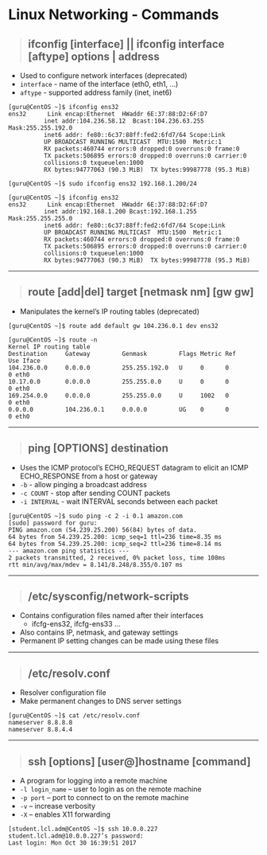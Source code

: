 # Linux Networking - Commands

> ## **ifconfig [interface] || ifconfig interface [aftype] options | address**
- Used to configure network interfaces (deprecated)
- `interface` - name of the interface (eth0, eth1, ...)
- `aftype` - supported address family (inet, inet6)

```
[guru@CentOS ~]$ ifconfig ens32
ens32      Link encap:Ethernet  HWaddr 6E:37:88:D2:6F:D7  
          inet addr:104.236.58.12  Bcast:104.236.63.255  Mask:255.255.192.0
          inet6 addr: fe80::6c37:88ff:fed2:6fd7/64 Scope:Link
          UP BROADCAST RUNNING MULTICAST  MTU:1500  Metric:1
          RX packets:460744 errors:0 dropped:0 overruns:0 frame:0
          TX packets:506895 errors:0 dropped:0 overruns:0 carrier:0
          collisions:0 txqueuelen:1000 
          RX bytes:94777063 (90.3 MiB)  TX bytes:99987778 (95.3 MiB)

[guru@CentOS ~]$ sudo ifconfig ens32 192.168.1.200/24

[guru@CentOS ~]$ ifconfig ens32
ens32      Link encap:Ethernet  HWaddr 6E:37:88:D2:6F:D7  
          inet addr:192.168.1.200 Bcast:192.168.1.255  Mask:255.255.255.0
          inet6 addr: fe80::6c37:88ff:fed2:6fd7/64 Scope:Link
          UP BROADCAST RUNNING MULTICAST  MTU:1500  Metric:1
          RX packets:460744 errors:0 dropped:0 overruns:0 frame:0
          TX packets:506895 errors:0 dropped:0 overruns:0 carrier:0
          collisions:0 txqueuelen:1000 
          RX bytes:94777063 (90.3 MiB)  TX bytes:99987778 (95.3 MiB)
```

---

> ## **route [add|del] target [netmask nm] [gw gw]**
- Manipulates the kernel’s IP routing tables (deprecated)

```
[guru@CentOS ~]$ route add default gw 104.236.0.1 dev ens32

[guru@CentOS ~]$ route -n
Kernel IP routing table
Destination     Gateway         Genmask         Flags Metric Ref    Use Iface
104.236.0.0     0.0.0.0         255.255.192.0   U     0      0        0 eth0
10.17.0.0       0.0.0.0         255.255.0.0     U     0      0        0 eth0
169.254.0.0     0.0.0.0         255.255.0.0     U     1002   0        0 eth0
0.0.0.0         104.236.0.1     0.0.0.0         UG    0      0        0 eth0
```

---

> ## **ping [OPTIONS] destination**
- Uses the ICMP protocol’s ECHO_REQUEST datagram to elicit an ICMP ECHO_RESPONSE from a host or gateway
- `-b` - allow pinging a broadcast address
- `-c COUNT`    - stop after sending COUNT packets
- `-i INTERVAL` - wait INTERVAL seconds between each packet

```
[guru@CentOS ~]$ sudo ping -c 2 -i 0.1 amazon.com
[sudo] password for guru: 
PING amazon.com (54.239.25.200) 56(84) bytes of data.
64 bytes from 54.239.25.200: icmp_seq=1 ttl=236 time=8.35 ms
64 bytes from 54.239.25.200: icmp_seq=2 ttl=236 time=8.14 ms
--- amazon.com ping statistics ---
2 packets transmitted, 2 received, 0% packet loss, time 108ms
rtt min/avg/max/mdev = 8.141/8.248/8.355/0.107 ms
```

---

> ## **/etc/sysconfig/network-scripts**
- Contains configuration files named after their interfaces
    - ifcfg-ens32, ifcfg-ens33 ...
- Also contains IP, netmask, and gateway settings
- Permanent IP setting changes can be made using these files

---

> ## **/etc/resolv.conf**
- Resolver configuration file
- Make permanent changes to DNS server settings

```
[guru@CentOS ~]$ cat /etc/resolv.conf 
nameserver 8.8.8.8
nameserver 8.8.4.4
```

---

> ## **ssh [options] [user@]hostname [command]**
- A program for logging into a remote machine
- `-l login_name` – user to login as on the remote machine
- `-p port` – port to connect to on the remote machine
- `-v` – increase verbosity
- `-X` – enables X11 forwarding 

```
[student.lcl.adm@CentOS ~]$ ssh 10.0.0.227
student.lcl.adm@10.0.0.227’s password: 
Last login: Mon Oct 30 16:39:51 2017
```

